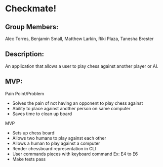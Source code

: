 # Checkmate!

## Group Members: 

Alec Torres, Benjamin Small, Matthew Larkin, Riki Plaza, Tanesha Brester

## Description:

An application that allows a user to play chess against another player or AI. 

## MVP:

Pain Point/Problem
  - Solves the pain of not having an opponent to play chess against
  - Ability to place against another person on same computer
  - Saves time to clean up board

MVP
  - Sets up chess board
  - Allows two humans to play against each other
  - Allows a human to play against a computer
  - Render chessboard representation in CLI
  - User commands pieces with keyboard command Ex: E4 to E6
  - Make tests pass